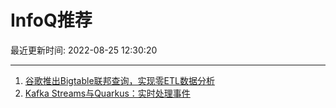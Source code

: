# InfoQ推荐

最近更新时间: 2022-08-25 12:30:20

--- 
1. [谷歌推出Bigtable联邦查询，实现零ETL数据分析](https://www.infoq.cn/article/cfBjW6rIGjIfU4LhjezU) 
2. [Kafka Streams与Quarkus：实时处理事件](https://www.infoq.cn/article/WfA0p1XoZCJ6INdyJLyv) 
